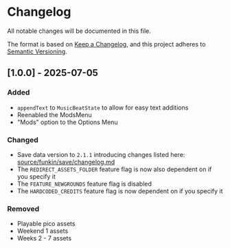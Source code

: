 # Changelog
All notable changes will be documented in this file.

The format is based on [Keep a Changelog](https://keepachangelog.com/en/1.0.0/),
and this project adheres to [Semantic Versioning](https://semver.org/spec/v2.0.0.html).

## [1.0.0] - 2025-07-05
### Added
- `appendText` to `MusicBeatState` to allow for easy text additions
- Reenabled the ModsMenu
- "Mods" option to the Options Menu
### Changed
- Save data version to `2.1.1` introducing changes listed here: [source/funkin/save/changelog.md](source/funkin/save/changelog.md)
- The `REDIRECT_ASSETS_FOLDER` feature flag is now also dependent on if you specify it
- The `FEATURE_NEWGROUNDS` feature flag is disabled
- The `HARDCODED_CREDITS` feature flag is now dependent on if you specify it
### Removed
- Playable pico assets
- Weekend 1 assets
- Weeks 2 - 7 assets
